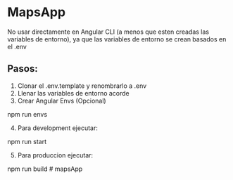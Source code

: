 # MapsApp
No usar directamente en Angular CLI (a menos que esten creadas las variables de entorno), ya que las variables de entorno se crean basados en el .env

## Pasos:
1. Clonar el .env.template y renombrarlo a .env
2. Llenar las variables de entorno acorde
3. Crear Angular Envs (Opcional)

npm run envs

4. Para development ejecutar:

npm run start

5. Para produccion ejecutar:

npm run build
#   m a p s A p p  
 